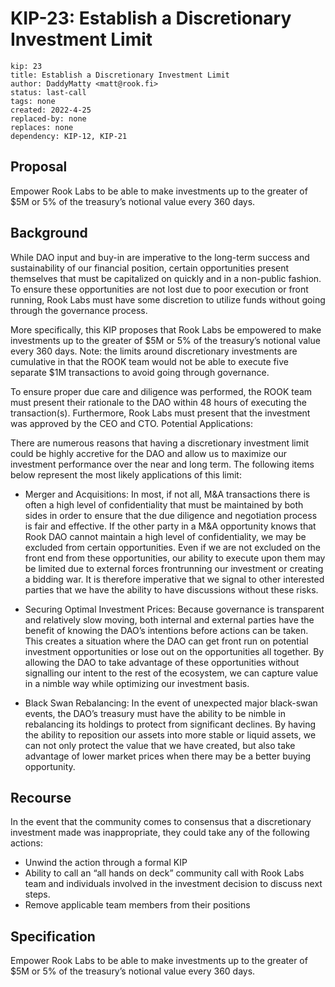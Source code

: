 # KIP-23: Establish a Discretionary Investment Limit

```
kip: 23
title: Establish a Discretionary Investment Limit
author: DaddyMatty <matt@rook.fi>
status: last-call
tags: none
created: 2022-4-25
replaced-by: none
replaces: none
dependency: KIP-12, KIP-21
```

## Proposal

Empower Rook Labs to be able to make investments up to the greater of $5M or 5% of the treasury’s notional value every 360 days.

## Background 

While DAO input and buy-in are imperative to the long-term success and sustainability of our financial position, certain opportunities present themselves that must be capitalized on quickly and in a non-public fashion. To ensure these opportunities are not lost due to poor execution or front running, Rook Labs must have some discretion to utilize funds without going through the governance process.

More specifically, this KIP proposes that Rook Labs be empowered to make investments up to the greater of $5M or 5% of the treasury’s notional value every 360 days. Note: the limits around discretionary investments are cumulative in that the ROOK team would not be able to execute five separate $1M transactions to avoid going through governance.

To ensure proper due care and diligence was performed, the ROOK team must present their rationale to the DAO within 48 hours of executing the transaction(s). Furthermore, Rook Labs must present that the investment was approved by the CEO and CTO.
Potential Applications:

There are numerous reasons that having a discretionary investment limit could be highly accretive for the DAO and allow us to maximize our investment performance over the near and long term. The following items below represent the most likely applications of this limit:

* Merger and Acquisitions: In most, if not all, M&A transactions there is often a high level of confidentiality that must be maintained by both sides in order to ensure that the due diligence and negotiation process is fair and effective. If the other party in a M&A opportunity knows that Rook DAO cannot maintain a high level of confidentiality, we may be excluded from certain opportunities. Even if we are not excluded on the front end from these opportunities, our ability to execute upon them may be limited due to external forces frontrunning our investment or creating a bidding war. It is therefore imperative that we signal to other interested parties that we have the ability to have discussions without these risks.

* Securing Optimal Investment Prices: Because governance is transparent and relatively slow moving, both internal and external parties have the benefit of knowing the DAO’s intentions before actions can be taken. This creates a situation where the DAO can get front run on potential investment opportunities or lose out on the opportunities all together. By allowing the DAO to take advantage of these opportunities without signalling our intent to the rest of the ecosystem, we can capture value in a nimble way while optimizing our investment basis.

* Black Swan Rebalancing: In the event of unexpected major black-swan events, the DAO’s treasury must have the ability to be nimble in rebalancing its holdings to protect from significant declines. By having the ability to reposition our assets into more stable or liquid assets, we can not only protect the value that we have created, but also take advantage of lower market prices when there may be a better buying opportunity.

## Recourse

In the event that the community comes to consensus that a discretionary investment made was inappropriate, they could take any of the following actions:

* Unwind the action through a formal KIP
* Ability to call an “all hands on deck” community call with Rook Labs team and individuals involved in the investment decision to discuss next steps.
* Remove applicable team members from their positions

## Specification

Empower Rook Labs to be able to make investments up to the greater of $5M or 5% of the treasury’s notional value every 360 days.


